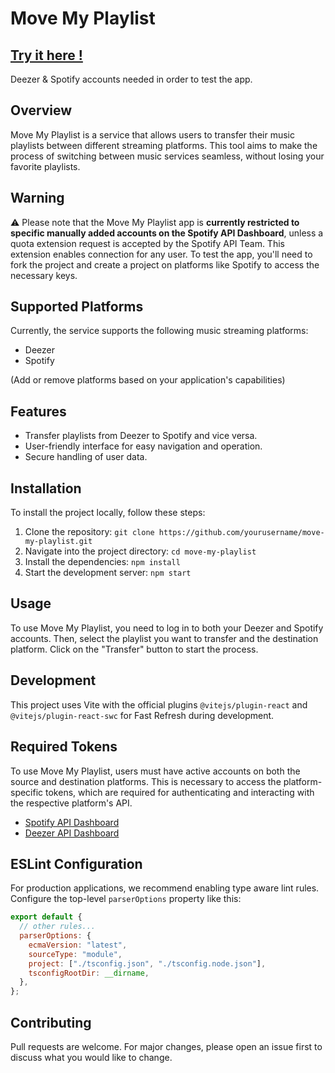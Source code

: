 # Move My Playlist

## [Try it here !](https://move-my-playlist.netlify.app/)

Deezer & Spotify accounts needed in order to test the app.

## Overview

Move My Playlist is a service that allows users to transfer their music playlists between different streaming platforms. This tool aims to make the process of switching between music services seamless, without losing your favorite playlists.

## Warning

⚠️ Please note that the Move My Playlist app is **currently restricted to specific manually added accounts on the Spotify API Dashboard**, unless a quota extension request is accepted by the Spotify API Team. This extension enables connection for any user. To test the app, you'll need to fork the project and create a project on platforms like Spotify to access the necessary keys.

## Supported Platforms

Currently, the service supports the following music streaming platforms:

- Deezer
- Spotify

(Add or remove platforms based on your application's capabilities)

## Features

- Transfer playlists from Deezer to Spotify and vice versa.
- User-friendly interface for easy navigation and operation.
- Secure handling of user data.

## Installation

To install the project locally, follow these steps:

1. Clone the repository: `git clone https://github.com/yourusername/move-my-playlist.git`
2. Navigate into the project directory: `cd move-my-playlist`
3. Install the dependencies: `npm install`
4. Start the development server: `npm start`

## Usage

To use Move My Playlist, you need to log in to both your Deezer and Spotify accounts. Then, select the playlist you want to transfer and the destination platform. Click on the "Transfer" button to start the process.

## Development

This project uses Vite with the official plugins `@vitejs/plugin-react` and `@vitejs/plugin-react-swc` for Fast Refresh during development.

## Required Tokens

To use Move My Playlist, users must have active accounts on both the source and destination platforms. This is necessary to access the platform-specific tokens, which are required for authenticating and interacting with the respective platform's API.

- [Spotify API Dashboard](https://developer.spotify.com/dashboard/create)
- [Deezer API Dashboard](https://developers.deezer.com/myapps/create)

## ESLint Configuration

For production applications, we recommend enabling type aware lint rules. Configure the top-level `parserOptions` property like this:

```js
export default {
  // other rules...
  parserOptions: {
    ecmaVersion: "latest",
    sourceType: "module",
    project: ["./tsconfig.json", "./tsconfig.node.json"],
    tsconfigRootDir: __dirname,
  },
};
```

## Contributing

Pull requests are welcome. For major changes, please open an issue first to discuss what you would like to change.
